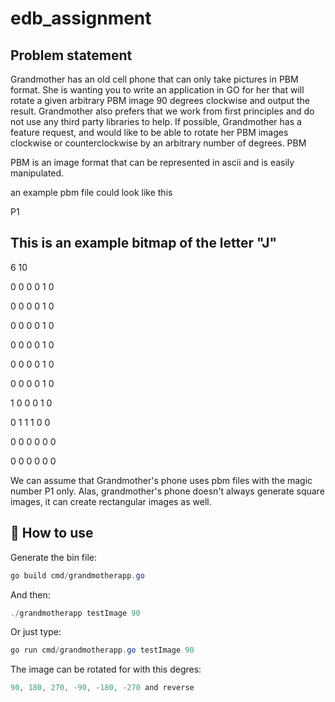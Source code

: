 # edb_assignment

## Problem statement

Grandmother has an old cell phone that can only take pictures in PBM format. She is wanting you to write an application in GO for her that will rotate a given arbitrary PBM image 90 degrees clockwise and output the result. Grandmother also prefers that we work from first principles and do not use any third party libraries to help. If possible, Grandmother has a feature request, and would like to be able to rotate her PBM images clockwise or counterclockwise by an arbitrary number of degrees.
PBM

PBM is an image format that can be represented in ascii and is easily manipulated.

an example pbm file could look like this

P1

## This is an example bitmap of the letter "J"

6 10

0 0 0 0 1 0

0 0 0 0 1 0

0 0 0 0 1 0

0 0 0 0 1 0

0 0 0 0 1 0

0 0 0 0 1 0

1 0 0 0 1 0

0 1 1 1 0 0

0 0 0 0 0 0

0 0 0 0 0 0

 

We can assume that Grandmother's phone uses pbm files with the magic number P1 only. Alas, grandmother's phone doesn't always generate square images, it can create rectangular images as well.

## 🧰 How to use
Generate the bin file:
```powershell
go build cmd/grandmotherapp.go
```
And then:
```powershell
./grandmotherapp testImage 90
```
Or just type:
```powershell
go run cmd/grandmotherapp.go testImage 90
```
The image can be rotated for with this degres:
```powershell
90, 180, 270, -90, -180, -270 and reverse
```
